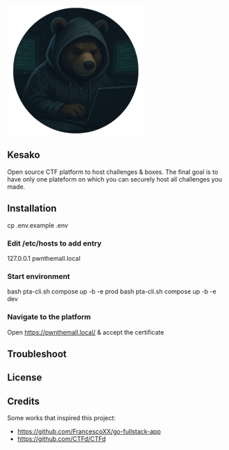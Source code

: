 ![logo no text](frontend/public/logo-no-text.png)

## Kesako

Open source CTF platform to host challenges & boxes.
The final goal is to have only one plateform on which you can securely host all challenges you made.

## Installation

cp .env.example .env

### Edit /etc/hosts to add entry

127.0.0.1 pwnthemall.local 

### Start environment

bash pta-cli.sh compose up -b -e prod 
bash pta-cli.sh compose up -b -e dev

### Navigate to the platform

Open https://pwnthemall.local/ & accept the certificate


## Troubleshoot

## License

## Credits

Some works that inspired this project:

- https://github.com/FrancescoXX/go-fullstack-app
- https://github.com/CTFd/CTFd
